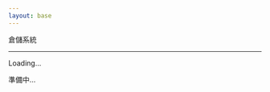 ```yaml
---
layout: base
---
```


<p class="fs-2 text-center">倉儲系統</p>
<hr />
<div class="pages">
    <div class="text-center">
        <div class="spinner-animation" role="status">
            <span class="visually-hidden">Loading...</span>
        </div>
        <p class="fs-2">準備中...</p>
    </div>
</div>
<div id="overview" class="pages container" style="display: none">
    <p class="fs-3 text-center">總覽</p>
    <div class="mb-3">
        <button class="btn btn-primary m-1" id="overview_btn_add" data-bs-toggle="modal"
            data-bs-target="#overview_modal_add">新增</button>
        <button class="btn btn-success m-1" id="overview_btn_update">重新整理</button>
    </div>
    <table class="table">
        <thead>
            <tr>
                <th scope="col">編號</th>
                <th scope="col">名稱</th>
                <th scope="col">存放位置</th>
                <th scope="col">數量</th>
                <th scope="col">動作</th>
            </tr>
        </thead>
        <tbody id="overview_tbody">
        </tbody>
    </table>
</div>
<script type="module" src="assets/js/warehouse_system.mjs"></script>